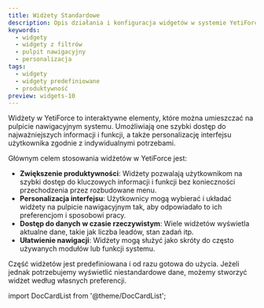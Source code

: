 ```yaml
---
title: Widżety Standardowe
description: Opis działania i konfiguracja widgetów w systemie YetiForce
keywords:
  - widgety
  - widgety z filtrów
  - pulpit nawigacyjny
  - personalizacja
tags:
  - widgety
  - widgety predefiniowane
  - produktywność
preview: widgets-10
---
```


Widżety w YetiForce to interaktywne elementy, które można umieszczać na pulpicie nawigacyjnym systemu. Umożliwiają one szybki dostęp do najważniejszych informacji i funkcji, a także personalizację interfejsu użytkownika zgodnie z indywidualnymi potrzebami.

Głównym celem stosowania widżetów w YetiForce jest:

* **Zwiększenie produktywności**: Widżety pozwalają użytkownikom na szybki dostęp do kluczowych informacji i funkcji bez konieczności przechodzenia przez rozbudowane menu.
* **Personalizacja interfejsu**: Użytkownicy mogą wybierać i układać widżety na pulpicie nawigacyjnym tak, aby odpowiadało to ich preferencjom i sposobowi pracy.
* **Dostęp do danych w czasie rzeczywistym**: Wiele widżetów wyświetla aktualne dane, takie jak liczba leadów, stan zadań itp.
* **Ułatwienie nawigacji**: Widżety mogą służyć jako skróty do często używanych modułów lub funkcji systemu.

Część widżetów jest predefiniowana i od razu gotowa do użycia. Jeżeli jednak potrzebujemy wyświetlić niestandardowe dane, możemy stworzyć widżet według własnych preferencji.

import DocCardList from '@theme/DocCardList';

<DocCardList />